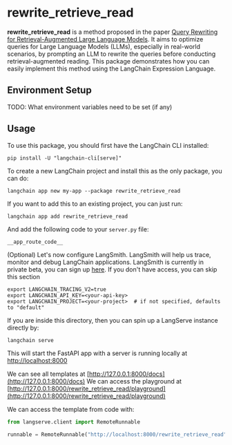 
# rewrite_retrieve_read

**rewrite_retrieve_read** is a method proposed in the paper [Query Rewriting for Retrieval-Augmented Large Language Models](https://arxiv.org/pdf/2305.14283.pdf). It aims to optimize queries for Large Language Models (LLMs), especially in real-world scenarios, by prompting an LLM to rewrite the queries before conducting retrieval-augmented reading. This package demonstrates how you can easily implement this method using the LangChain Expression Language.

## Environment Setup

TODO: What environment variables need to be set (if any)

## Usage

To use this package, you should first have the LangChain CLI installed:

```shell
pip install -U "langchain-cli[serve]"
```

To create a new LangChain project and install this as the only package, you can do:

```shell
langchain app new my-app --package rewrite_retrieve_read
```

If you want to add this to an existing project, you can just run:

```shell
langchain app add rewrite_retrieve_read
```

And add the following code to your `server.py` file:
```python
__app_route_code__
```

(Optional) Let's now configure LangSmith. 
LangSmith will help us trace, monitor and debug LangChain applications. 
LangSmith is currently in private beta, you can sign up [here](https://smith.langchain.com/). 
If you don't have access, you can skip this section

```shell
export LANGCHAIN_TRACING_V2=true
export LANGCHAIN_API_KEY=<your-api-key>
export LANGCHAIN_PROJECT=<your-project>  # if not specified, defaults to "default"
```

If you are inside this directory, then you can spin up a LangServe instance directly by:

```shell
langchain serve
```

This will start the FastAPI app with a server is running locally at 
[http://localhost:8000](http://localhost:8000)

We can see all templates at [http://127.0.0.1:8000/docs](http://127.0.0.1:8000/docs)
We can access the playground at [http://127.0.0.1:8000/rewrite_retrieve_read/playground](http://127.0.0.1:8000/rewrite_retrieve_read/playground)  

We can access the template from code with:

```python
from langserve.client import RemoteRunnable

runnable = RemoteRunnable("http://localhost:8000/rewrite_retrieve_read")
```
